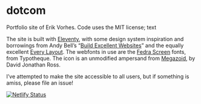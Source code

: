 # dotcom
Portfolio site of Erik Vorhes. Code uses the MIT license; text

The site is built with [Eleventy](https://11ty.dev/), with some design system inspiration and borrowings from Andy Bell’s “[Build Excellent Websites](https://glitch.com/edit/#!/build-excellent-websites)” and the equally excellent [Every Layout](https://every-layout.dev/). The webfonts in use are the [Fedra Screen](https://www.typotheque.com/search/Fedra+Screen/) fonts, from Typotheque. The icon is an unmodified ampersand from [Megazoid](https://djr.com/notes/megazoid-font-of-the-month), by David Jonathan Ross.

I’ve attempted to make the site accessible to all users, but if something is amiss, please file an issue!

[![Netlify Status](https://api.netlify.com/api/v1/badges/be18ddaa-69af-404c-98d5-78d1e199bdcd/deploy-status)](https://app.netlify.com/sites/erikvorhes/deploys)
